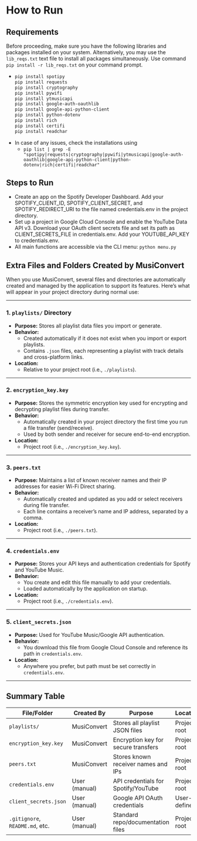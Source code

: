 # **How to Run**
## **Requirements**
Before proceeding, make sure you have the following libraries and packages installed on your system.
Alternatively, you may use the `lib_reqs.txt` text file to install all packages simultaneously.
Use command `pip install -r lib_reqs.txt` on your command prompt.
- ```sh
  pip install spotipy
  pip install requests
  pip install cryptography
  pip install pywifi
  pip install ytmusicapi
  pip install google-auth-oauthlib
  pip install google-api-python-client
  pip install python-dotenv
  pip install rich
  pip install certifi
  pip install readchar
- In case of any issues, check the installations using
  - `pip list | grep -E "spotipy|requests|cryptography|pywifi|ytmusicapi|google-auth-oauthlib|google-api-python-client|python-dotenv|rich|certifi|readchar"`

## **Steps to Run**

- Create an app on the Spotify Developer Dashboard. Add your SPOTIFY_CLIENT_ID, SPOTIFY_CLIENT_SECRET, and SPOTIFY_REDIRECT_URI to the file named credentials.env in the project directory.
- Set up a project in Google Cloud Console and enable the YouTube Data API v3. Download your OAuth client secrets file and set its path as CLIENT_SECRETS_FILE in credentials.env. Add your YOUTUBE_API_KEY to credentials.env.
- All main functions are accessible via the CLI menu: `python menu.py`

## Extra Files and Folders Created by MusiConvert

When you use MusiConvert, several files and directories are automatically created and managed by the application to support its features. Here’s what will appear in your project directory during normal use:

---

### **1. `playlists/` Directory**
- **Purpose:** Stores all playlist data files you import or generate.
- **Behavior:**  
  - Created automatically if it does not exist when you import or export playlists.
  - Contains `.json` files, each representing a playlist with track details and cross-platform links.
- **Location:**  
  - Relative to your project root (i.e., `./playlists`).

---

### **2. `encryption_key.key`**
- **Purpose:** Stores the symmetric encryption key used for encrypting and decrypting playlist files during transfer.
- **Behavior:**  
  - Automatically created in your project directory the first time you run a file transfer (send/receive).
  - Used by both sender and receiver for secure end-to-end encryption.
- **Location:**  
  - Project root (i.e., `./encryption_key.key`).

---

### **3. `peers.txt`**
- **Purpose:** Maintains a list of known receiver names and their IP addresses for easier Wi-Fi Direct sharing.
- **Behavior:**  
  - Automatically created and updated as you add or select receivers during file transfer.
  - Each line contains a receiver’s name and IP address, separated by a comma.
- **Location:**  
  - Project root (i.e., `./peers.txt`).

---

### **4. `credentials.env`**
- **Purpose:** Stores your API keys and authentication credentials for Spotify and YouTube Music.
- **Behavior:**  
  - You create and edit this file manually to add your credentials.
  - Loaded automatically by the application on startup.
- **Location:**  
  - Project root (i.e., `./credentials.env`).

---

### **5. `client_secrets.json`**
- **Purpose:** Used for YouTube Music/Google API authentication.
- **Behavior:**  
  - You download this file from Google Cloud Console and reference its path in `credentials.env`.
- **Location:**  
  - Anywhere you prefer, but path must be set correctly in `credentials.env`.

---

## **Summary Table**

| File/Folder           | Created By        | Purpose                                          | Location           |
|-----------------------|-------------------|--------------------------------------------------|--------------------|
| `playlists/`          | MusiConvert       | Stores all playlist JSON files                    | Project root       |
| `encryption_key.key`  | MusiConvert       | Encryption key for secure transfers               | Project root       |
| `peers.txt`           | MusiConvert       | Stores known receiver names and IPs               | Project root       |
| `credentials.env`     | User (manual)     | API credentials for Spotify/YouTube               | Project root       |
| `client_secrets.json` | User (manual)     | Google API OAuth credentials                      | User-defined       |
| `.gitignore`, `README.md`, etc. | User (manual) | Standard repo/documentation files                | Project root       |
